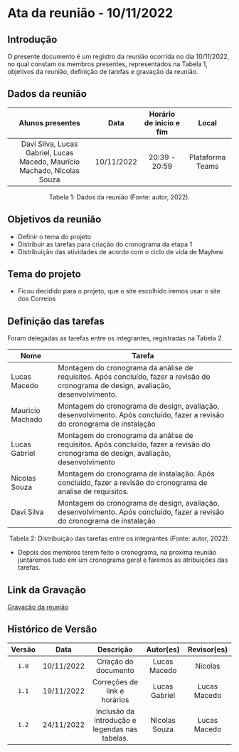 # Ata da reunião - 10/11/2022

## Introdução

O presente documento é um registro da reunião ocorrida no dia 10/11/2022, no qual constam os membros presentes, representados na Tabela 1, objetivos da reunião, definição de tarefas e gravação da reunião.

## Dados da reunião

|                             Alunos presentes                             |    Data    | Horário de inicio e fim |      Local       |
| :----------------------------------------------------------------------: | :--------: | :---------------------: | :--------------: |
| Davi Silva, Lucas Gabriel, Lucas Macedo, Maurício Machado, Nicolas Souza | 10/11/2022 |      20:39 - 20:59      | Plataforma Teams |

<div style="text-align: center">
<p> Tabela 1: Dados da reunião (Fonte: autor, 2022). </p>
</div>

## Objetivos da reunião

- Definir o tema do projeto
- Distribuir as tarefas para criação do cronograma da etapa 1
- Distribuição das atividades de acordo com o ciclo de vida de Mayhew

## Tema do projeto

- Ficou decidido para o projeto, que o site escolhido iremos usar o site dos Correios

## Definição das tarefas

Foram delegadas as tarefas entre os integrantes, registradas na Tabela 2.

| Nome             | Tarefa                                                                                                                                |
| ---------------- | ------------------------------------------------------------------------------------------------------------------------------------- |
| Lucas Macedo     | Montagem do cronograma da análise de requisitos. Após concluído, fazer a revisão do cronograma de design, avaliação, desenvolvimento. |
| Mauricio Machado | Montagem do cronograma de design, avaliação, desenvolvimento. Após concluído, fazer a revisão do cronograma de instalação             |
| Lucas Gabriel    | Montagem do cronograma da análise de requisitos. Após concluído, fazer a revisão do cronograma de design, avaliação, desenvolvimento  |
| Nicolas Souza    | Montagem do cronograma de instalação. Após concluído, fazer a revisão do cronograma de analise de requisitos.                         |
| Davi Silva       | Montagem do cronograma de design, avaliação, desenvolvimento. Após concluído, fazer a revisão do cronograma de instalação             |

<div style="text-align: center">
<p> Tabela 2: Distribuição das tarefas entre os integrantes (Fonte: autor, 2022). </p>
</div>

- Depois dos membros terem feito o cronograma, na proxima reunião juntaremos tudo em um cronograma geral
  e faremos as atribuições das tarefas.

## Link da Gravação

[Gravação da reunião](https://youtu.be/STT29QPZ1LY)

## Histórico de Versão

| Versão |    Data    |                   Descrição                    |   Autor(es)   | Revisor(es)  |
| :----: | :--------: | :--------------------------------------------: | :-----------: | :----------: |
| `1.0`  | 10/11/2022 |              Criação do documento              | Lucas Macedo  |   Nicolas    |
| `1.1`  | 19/11/2022 |          Correções de link e horários          | Lucas Gabriel | Lucas Macedo |
| `1.2`  | 24/11/2022 | Inclusão da introdução e legendas nas tabelas. | Nicolas Souza | Lucas Macedo |
